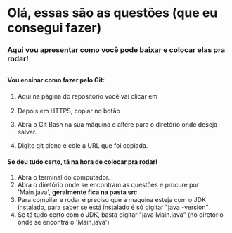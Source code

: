 # Olá, essas são as questões (que eu consegui fazer)
### Aqui vou apresentar como você pode baixar e colocar elas pra rodar!
##




#### Vou ensinar como fazer pelo Git:

1. Aqui na página do repositório você vai clicar em <img src="https://i.imgur.com/dXHSwXC.png" width="32" height="16" >
 
2. Depois em HTTPS, copiar no botão <img src="https://i.imgur.com/k7UEr1v.png" width="32" height="16">

3. Abra o Git Bash na sua máquina e altere para o diretório onde deseja salvar.
4. Digite git clone e cole a URL que foi copiada.

#### Se deu tudo certo, tá na hora de colocar pra rodar!

1. Abra o terminal do computador.
2. Abra o diretório onde se encontram as questões e procure por 'Main.java', **geralmente fica na pasta src**
3. Para compilar e rodar é preciso que a maquina esteja com o JDK instalado, para saber se está instalado é só digitar "java -version"
4. Se tá tudo certo com o JDK, basta digitar "java Main.java" (no diretório onde se encontra o 'Main.java') 

##
